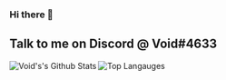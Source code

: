 ### Hi there 👋

Talk to me on Discord @ Void#4633
---
<img align="left" alt="Void's's Github Stats" src= "https://github-readme-stats.vercel.app/api?username=e5510&show_icons=true&hide_border=true&count_private=true?theme=radical" />
<img align="left" alt="Top Langauges" src="https://github-readme-stats.vercel.app/api/top-langs/?username=e5510&hide=typescript,css" />

